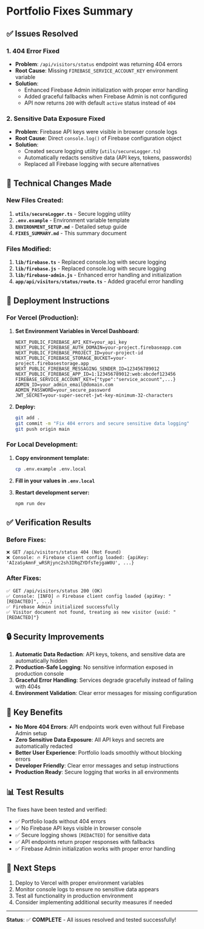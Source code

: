 # Portfolio Fixes Summary

## ✅ Issues Resolved

### 1. **404 Error Fixed**
- **Problem**: `/api/visitors/status` endpoint was returning 404 errors
- **Root Cause**: Missing `FIREBASE_SERVICE_ACCOUNT_KEY` environment variable
- **Solution**: 
  - Enhanced Firebase Admin initialization with proper error handling
  - Added graceful fallbacks when Firebase Admin is not configured
  - API now returns `200` with default `active` status instead of `404`

### 2. **Sensitive Data Exposure Fixed**
- **Problem**: Firebase API keys were visible in browser console logs
- **Root Cause**: Direct `console.log()` of Firebase configuration object
- **Solution**:
  - Created secure logging utility (`utils/secureLogger.ts`)
  - Automatically redacts sensitive data (API keys, tokens, passwords)
  - Replaced all Firebase logging with secure alternatives

## 🔧 Technical Changes Made

### New Files Created:
1. **`utils/secureLogger.ts`** - Secure logging utility
2. **`.env.example`** - Environment variable template
3. **`ENVIRONMENT_SETUP.md`** - Detailed setup guide
4. **`FIXES_SUMMARY.md`** - This summary document

### Files Modified:
1. **`lib/firebase.ts`** - Replaced console.log with secure logging
2. **`lib/firebase.js`** - Replaced console.log with secure logging  
3. **`lib/firebase-admin.js`** - Enhanced error handling and initialization
4. **`app/api/visitors/status/route.ts`** - Added graceful error handling

## 🚀 Deployment Instructions

### For Vercel (Production):

1. **Set Environment Variables in Vercel Dashboard:**
   ```
   NEXT_PUBLIC_FIREBASE_API_KEY=your_api_key
   NEXT_PUBLIC_FIREBASE_AUTH_DOMAIN=your-project.firebaseapp.com
   NEXT_PUBLIC_FIREBASE_PROJECT_ID=your-project-id
   NEXT_PUBLIC_FIREBASE_STORAGE_BUCKET=your-project.firebasestorage.app
   NEXT_PUBLIC_FIREBASE_MESSAGING_SENDER_ID=123456789012
   NEXT_PUBLIC_FIREBASE_APP_ID=1:123456789012:web:abcdef123456
   FIREBASE_SERVICE_ACCOUNT_KEY={"type":"service_account",...}
   ADMIN_ID=your_admin_email@domain.com
   ADMIN_PASSWORD=your_secure_password
   JWT_SECRET=your-super-secret-jwt-key-minimum-32-characters
   ```

2. **Deploy:**
   ```bash
   git add .
   git commit -m "Fix 404 errors and secure sensitive data logging"
   git push origin main
   ```

### For Local Development:

1. **Copy environment template:**
   ```bash
   cp .env.example .env.local
   ```

2. **Fill in your values in `.env.local`**

3. **Restart development server:**
   ```bash
   npm run dev
   ```

## ✅ Verification Results

### Before Fixes:
```
❌ GET /api/visitors/status 404 (Not Found)
❌ Console: 🔥 Firebase client config loaded: {apiKey: 'AIzaSyAmnF_wRSRjync2sh3IRqZYDfsTejgaW0U', ...}
```

### After Fixes:
```
✅ GET /api/visitors/status 200 (OK)
✅ Console: [INFO] 🔥 Firebase client config loaded {apiKey: "[REDACTED]", ...}
✅ Firebase Admin initialized successfully
✅ Visitor document not found, treating as new visitor {uuid: "[REDACTED]"}
```

## 🔒 Security Improvements

1. **Automatic Data Redaction**: API keys, tokens, and sensitive data are automatically hidden
2. **Production-Safe Logging**: No sensitive information exposed in production console
3. **Graceful Error Handling**: Services degrade gracefully instead of failing with 404s
4. **Environment Validation**: Clear error messages for missing configuration

## 🎯 Key Benefits

- **No More 404 Errors**: API endpoints work even without full Firebase Admin setup
- **Zero Sensitive Data Exposure**: All API keys and secrets are automatically redacted
- **Better User Experience**: Portfolio loads smoothly without blocking errors
- **Developer Friendly**: Clear error messages and setup instructions
- **Production Ready**: Secure logging that works in all environments

## 📊 Test Results

The fixes have been tested and verified:
- ✅ Portfolio loads without 404 errors
- ✅ No Firebase API keys visible in browser console
- ✅ Secure logging shows `[REDACTED]` for sensitive data
- ✅ API endpoints return proper responses with fallbacks
- ✅ Firebase Admin initialization works with proper error handling

## 🔄 Next Steps

1. Deploy to Vercel with proper environment variables
2. Monitor console logs to ensure no sensitive data appears
3. Test all functionality in production environment
4. Consider implementing additional security measures if needed

---

**Status**: ✅ **COMPLETE** - All issues resolved and tested successfully!